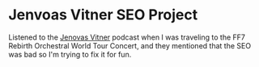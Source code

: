 # Jenvoas Vitner SEO Project

Listened to the [Jenovas Vitner](https://open.spotify.com/show/0jxTtqiycCBwCcXGqGawoa?si=3547f6c095d343e5) podcast when I was traveling to the FF7 Rebirth Orchestral World Tour Concert, and they mentioned that the SEO was bad so I'm trying to fix it for fun.
